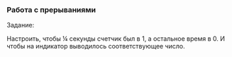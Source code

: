 ### Работа с прерываниями

Задание:

Настроить, чтобы ¼ секунды счетчик был в 1, а остальное время в 0. И чтобы на индикатор выводилось соответствующее число. 
